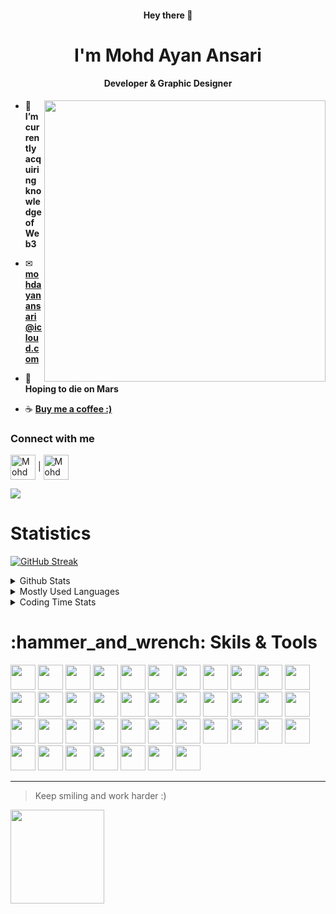 <h4 align=center>Hey there 👋</h4>
<h1 align=center>I'm Mohd Ayan Ansari</h1>
<h4 align=center>Developer & Graphic Designer</h4>
<!-- <p align="left"> <img src="" alt="Ayan Ansari" /> </p> -->
<img align="right" width="450" src="https://media3.giphy.com/media/ZDTbix65Me1YDNLDF3/200.webp?cid=ecf05e47bslz79b2r5bvrju9vz84btf82e0gkbtnpykq054e&rid=200.webp&ct=ts">

<!-- - 👨‍💻 You can also check out my portfolio at  -->
- 🌱 **I’m currently acquiring knowledge of Web3**

- ✉ **mohdayanansari@icloud.com**

- 🚀 **Hoping to die on Mars**

- ☕ **<a href="https://www.buymeacoffee.com/ayanansari07">Buy me a coffee :)</a>**

<h3 align="left">Connect with me</h3>
<p align="left">
<a href="https://www.instagram.com/ayanansari._/" target="_blank"><img align="center" src="https://firebasestorage.googleapis.com/v0/b/my-first-demo-7da78.appspot.com/o/Instagram.png?alt=media&token=6236c1cc-3a60-4497-aa8c-88cb8e83bf8a" alt="Mohd Ayan Ansari-Instagram" width="40" height="40"></a>
  |
<a href="https://www.linkedin.com/in/mohdayanansari" target="_blank"><img align="center" src="https://firebasestorage.googleapis.com/v0/b/my-first-demo-7da78.appspot.com/o/LinkedIn.png?alt=media&token=dc18d841-a939-493f-bfaf-28c911309389" alt="Mohd Ayan Ansari-LinkedIn" width="40" height="40"></a>
</p>

![](https://komarev.com/ghpvc/?username=objectorienteddev07&style=for-the-badge&color=065535)
<!--
**objectorienteddev07/objectorienteddev07** is a ✨ _special_ ✨ repository because its `README.md` (this file) appears on your GitHub profile.

Here are some ideas to get you started:

- 🔭 I’m currently working on ...
- 🌱 I’m currently learning ...
- 👯 I’m looking to collaborate on ...
- 🤔 I’m looking for help with ...
- 💬 Ask me about ...
- 📫 How to reach me: ...
- 😄 Pronouns: ...
- ⚡ Fun fact: ...
-->
<h1>Statistics</h1>

[![GitHub Streak](https://streak-stats.demolab.com?user=mohdayanansari&theme=radical&border_radius=18&card_width=550)](https://git.io/streak-stats)



<details class="display: block;">

<summary>Github Stats</summary>

<a href="https://github.com/anuraghazra/github-readme-stats">
  <img align="left" src="https://github-readme-stats.vercel.app/api?username=mohdayanansari&theme=dracula&count_private=true&show_icons=true&include_all_commits=true&hide_border=true&hide_title=true&border_radius=30" width=550 />
</a>

</details>




<details class="display: block;">

<summary>Mostly Used Languages</summary>

<a href="https://github.com/anuraghazra/github-readme-stats">
  <img align="left" src="https://github-readme-stats.vercel.app/api/top-langs/?username=mohdayanansari&theme=dracula&layout=normal&langs_count=10&hide_border=true&border_radius=30" />
</a>

</details>



<details class="display: block;">
  
<summary>Coding Time Stats</summary>

[![willianrod's wakatime stats](https://github-readme-stats.vercel.app/api/wakatime?username=objectorienteddev&border_radius=30&hide_title=true&layout=compact)](https://github.com/anuraghazra/github-readme-stats)  
</details>



<h1>:hammer_and_wrench: Skils & Tools</h1>
<div>
  <img src="https://cdn.jsdelivr.net/gh/devicons/devicon/icons/react/react-original.svg" width="40" height="40" />
  <img src="https://cdn.jsdelivr.net/gh/devicons/devicon/icons/redux/redux-original.svg" width="40" height="40"/>
  <img src="https://cdn.jsdelivr.net/gh/devicons/devicon/icons/nextjs/nextjs-line.svg" width="40" height="40"/>
  <img src="https://cdn.jsdelivr.net/gh/devicons/devicon/icons/javascript/javascript-original.svg" width="40" height="40" />
  <img src="https://cdn.jsdelivr.net/gh/devicons/devicon/icons/typescript/typescript-original.svg" width="40" height="40" />
  <img src="https://cdn.jsdelivr.net/gh/devicons/devicon/icons/nodejs/nodejs-original.svg" width="40" height="40" />
  <img src="https://cdn.jsdelivr.net/gh/devicons/devicon/icons/express/express-original-wordmark.svg" width="40" height="40" />
  <img src="https://cdn.jsdelivr.net/gh/devicons/devicon/icons/mongodb/mongodb-original-wordmark.svg" width="40" height="40" />
  <img src="https://cdn.jsdelivr.net/gh/devicons/devicon/icons/wordpress/wordpress-original.svg" width="40" height="40" />
  <img src="https://cdn.jsdelivr.net/gh/devicons/devicon/icons/tailwindcss/tailwindcss-plain.svg" width="40" height="40"/>
  <img src="https://cdn.jsdelivr.net/gh/devicons/devicon/icons/css3/css3-original-wordmark.svg" width="40" height="40"  />
  <img src="https://cdn.jsdelivr.net/gh/devicons/devicon/icons/html5/html5-original-wordmark.svg" width="40" height="40" />
  <img src="https://cdn.jsdelivr.net/gh/devicons/devicon/icons/babel/babel-original.svg" width="40" height="40" />
  <img src="https://cdn.jsdelivr.net/gh/devicons/devicon/icons/bootstrap/bootstrap-original.svg" width="40" height="40" />
  <img src="https://cdn.jsdelivr.net/gh/devicons/devicon/icons/atom/atom-original.svg" width="40" height="40" />
  <img src="https://cdn.jsdelivr.net/gh/devicons/devicon/icons/androidstudio/androidstudio-original.svg" width="40" height="40" />
  <img src="https://cdn.jsdelivr.net/gh/devicons/devicon/icons/canva/canva-original.svg" width="40" height="40" />
  <img src="https://cdn.jsdelivr.net/gh/devicons/devicon/icons/c/c-original.svg" width="40" height="40" />
  <img src="https://cdn.jsdelivr.net/gh/devicons/devicon/icons/chrome/chrome-original.svg" width="40" height="40" />
  <img src="https://cdn.jsdelivr.net/gh/devicons/devicon/icons/codepen/codepen-plain.svg" width="40" height="40" />
  <img src="https://cdn.jsdelivr.net/gh/devicons/devicon/icons/cplusplus/cplusplus-original.svg" width="40" height="40" />
  <img src="https://cdn.jsdelivr.net/gh/devicons/devicon/icons/devicon/devicon-original.svg" width="40" height="40" />
  <img src="https://cdn.jsdelivr.net/gh/devicons/devicon/icons/docker/docker-original.svg" width="40" height="40" />
  <img src="https://cdn.jsdelivr.net/gh/devicons/devicon/icons/digitalocean/digitalocean-original.svg" width="40" height="40" />
  <img src="https://cdn.jsdelivr.net/gh/devicons/devicon/icons/electron/electron-original.svg" width="40" height="40" />
  <img src="https://cdn.jsdelivr.net/gh/devicons/devicon/icons/figma/figma-original.svg" width="40" height="40" />
  <img src="https://cdn.jsdelivr.net/gh/devicons/devicon/icons/eslint/eslint-original.svg" width="40" height="40" />
  <img src="https://cdn.jsdelivr.net/gh/devicons/devicon/icons/firebase/firebase-plain-wordmark.svg" width="40" height="40" />
  <img src="https://cdn.jsdelivr.net/gh/devicons/devicon/icons/flutter/flutter-original.svg" width="40" height="40" />
  <img src="https://cdn.jsdelivr.net/gh/devicons/devicon/icons/heroku/heroku-plain.svg" width="40" height="40" />
  <img src="https://cdn.jsdelivr.net/gh/devicons/devicon/icons/illustrator/illustrator-plain.svg" width="40" height="40" />
  <img src="https://cdn.jsdelivr.net/gh/devicons/devicon/icons/jira/jira-original-wordmark.svg" width="40" height="40" />
  <img src="https://cdn.jsdelivr.net/gh/devicons/devicon/icons/materialui/materialui-original.svg" width="40" height="40" />
  <img src="https://cdn.jsdelivr.net/gh/devicons/devicon/icons/photoshop/photoshop-plain.svg" width="40" height="40" />
  <img src="https://cdn.jsdelivr.net/gh/devicons/devicon/icons/sass/sass-original.svg" width="40" height="40" />
  <img src="https://cdn.jsdelivr.net/gh/devicons/devicon/icons/slack/slack-original.svg" width="40" height="40" />
  <img src="https://cdn.jsdelivr.net/gh/devicons/devicon/icons/threejs/threejs-original.svg" width="40" height="40" />
  <img src="https://cdn.jsdelivr.net/gh/devicons/devicon/icons/vscode/vscode-original.svg" width="40" height="40" />
  <img src="https://cdn.jsdelivr.net/gh/devicons/devicon/icons/yarn/yarn-original.svg" width="40" height="40" />          
  <img src='https://cdn.jsdelivr.net/gh/devicons/devicon/icons/devicon/devicon-original.svg'  width="40" height="40">
</div>


<!-- Moving illustration -->
<!-- <img align="right" style="border-radius:50%"  src="https://cdn.dribbble.com/users/2646423/screenshots/5507196/computer.gif"> -->
---
>Keep smiling and work harder :)
<img align="left" width="150" src="https://media3.giphy.com/media/lnaoFgGrDHnivdu5Bc/200w.webp?cid=ecf05e47bslz79b2r5bvrju9vz84btf82e0gkbtnpykq054e&rid=200w.webp&ct=s">
